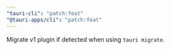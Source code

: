 ```yaml
---
"tauri-cli": "patch:feat"
"@tauri-apps/cli": "patch:feat"
---
```


Migrate v1 plugin if detected when using `tauri migrate`.

